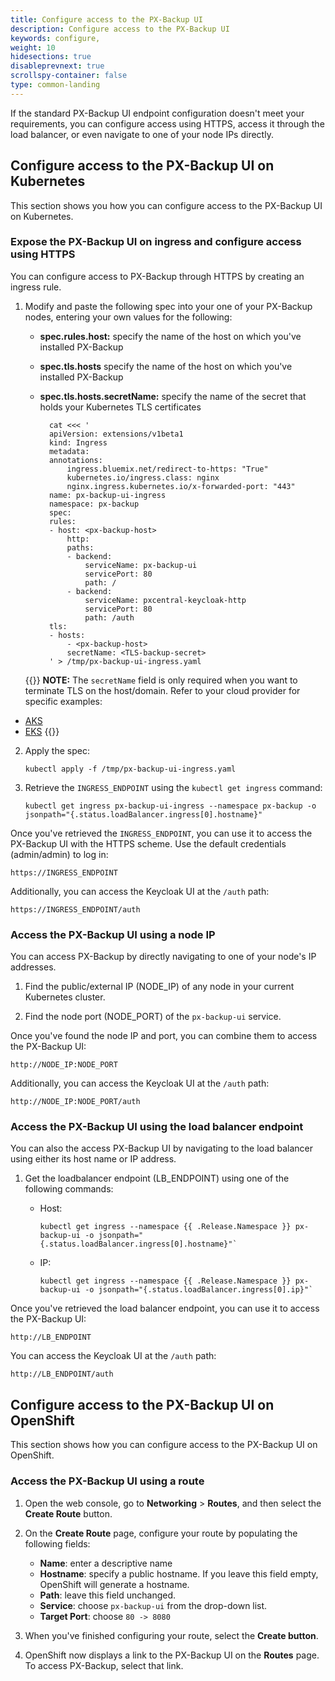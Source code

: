 ```yaml
---
title: Configure access to the PX-Backup UI
description: Configure access to the PX-Backup UI
keywords: configure,
weight: 10
hidesections: true
disableprevnext: true
scrollspy-container: false
type: common-landing
---
```


If the standard PX-Backup UI endpoint configuration doesn't meet your requirements, you can configure access using HTTPS, access it through the load balancer, or even navigate to one of your node IPs directly.

## Configure access to the PX-Backup UI on Kubernetes

This section shows you how you can configure access to the PX-Backup UI on Kubernetes.
### Expose the PX-Backup UI on ingress and configure access using HTTPS

You can configure access to PX-Backup through HTTPS by creating an ingress rule.

1. Modify and paste the following spec into your one of your PX-Backup nodes, entering your own values for the following:

    * **spec.rules.host:** specify the name of the host on which you've installed PX-Backup
    * **spec.tls.hosts** specify the name of the host on which you've installed PX-Backup
    * **spec.tls.hosts.secretName:** specify the name of the secret that holds your Kubernetes TLS certificates

            cat <<< '
            apiVersion: extensions/v1beta1
            kind: Ingress
            metadata:
            annotations:
                ingress.bluemix.net/redirect-to-https: "True"
                kubernetes.io/ingress.class: nginx
                nginx.ingress.kubernetes.io/x-forwarded-port: "443"
            name: px-backup-ui-ingress
            namespace: px-backup
            spec:
            rules:
            - host: <px-backup-host>
                http:
                paths:
                - backend:
                    serviceName: px-backup-ui
                    servicePort: 80
                    path: /
                - backend:
                    serviceName: pxcentral-keycloak-http
                    servicePort: 80
                    path: /auth
            tls:
            - hosts:
                - <px-backup-host>
                secretName: <TLS-backup-secret>
            ' > /tmp/px-backup-ui-ingress.yaml

    {{<info>}}
**NOTE:** The `secretName` field is only required when you want to terminate TLS on the host/domain. Refer to your cloud provider for specific examples:

* [AKS](https://docs.microsoft.com/en-us/azure/aks/ingress-own-tls)
* [EKS](https://aws.amazon.com/blogs/opensource/network-load-balancer-nginx-ingress-controller-eks/)
    {{</info>}}

2. Apply the spec:

    ```text
    kubectl apply -f /tmp/px-backup-ui-ingress.yaml
    ```

3. Retrieve the `INGRESS_ENDPOINT` using the `kubectl get ingress` command:

    ```text
    kubectl get ingress px-backup-ui-ingress --namespace px-backup -o jsonpath="{.status.loadBalancer.ingress[0].hostname}"
    ```

Once you've retrieved the `INGRESS_ENDPOINT`, you can use it to access the PX-Backup UI with the HTTPS scheme. Use the default credentials (admin/admin) to log in:

```
https://INGRESS_ENDPOINT
```

Additionally, you can access the Keycloak UI at the `/auth` path:

```
https://INGRESS_ENDPOINT/auth
```


### Access the PX-Backup UI using a node IP

You can access PX-Backup by directly navigating to one of your node's IP addresses.

1. Find the public/external IP (NODE_IP) of  any node in your current Kubernetes cluster.

2. Find the node port (NODE_PORT) of the `px-backup-ui` service.

Once you've found the node IP and port, you can combine them to access the PX-Backup UI:

```
http://NODE_IP:NODE_PORT
```

Additionally, you can access the Keycloak UI at the `/auth` path:

```
http://NODE_IP:NODE_PORT/auth
```
### Access the PX-Backup UI using the load balancer endpoint

You can also the access PX-Backup UI by navigating to the load balancer using either its host name or IP address.

1. Get the loadbalancer endpoint (LB_ENDPOINT) using one of the following commands:

   - Host:

        ```text
        kubectl get ingress --namespace {{ .Release.Namespace }} px-backup-ui -o jsonpath="{.status.loadBalancer.ingress[0].hostname}"`
        ```

   - IP:

        ```text
        kubectl get ingress --namespace {{ .Release.Namespace }} px-backup-ui -o jsonpath="{.status.loadBalancer.ingress[0].ip}"`
        ```

Once you've retrieved the load balancer endpoint, you can use it to access the PX-Backup UI:

```
http://LB_ENDPOINT
```

You can access the Keycloak UI at the `/auth` path:

```
http://LB_ENDPOINT/auth
```

## Configure access to the PX-Backup UI on OpenShift

This section shows how you can configure access to the PX-Backup UI on OpenShift.

### Access the PX-Backup UI using a route

1. Open the web console, go to  **Networking** > **Routes**, and then select the **Create Route** button.

2. On the **Create Route** page, configure your route by populating the following fields:
    - **Name**: enter a descriptive name
    - **Hostname**: specify a public hostname. If you leave this field empty, OpenShift will generate a hostname.
    - **Path**: leave this field unchanged.
    - **Service**: choose `px-backup-ui` from the drop-down list.
    - **Target Port**: choose `80 -> 8080`

3. When you've finished configuring your route, select the **Create button**.

4. OpenShift now displays a link to the PX-Backup UI on the **Routes** page. To access PX-Backup, select that link.